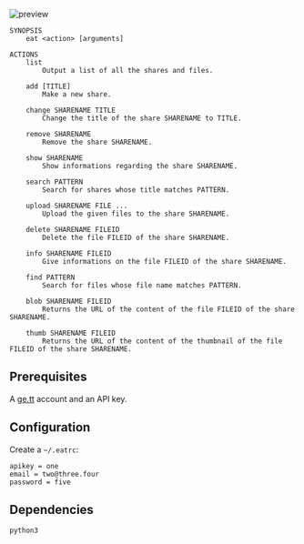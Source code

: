 ![preview](http://f.cl.ly/items/1h430t3Y1u1t0h352l2O/eat_logo.jpg)

    SYNOPSIS
        eat <action> [arguments]

    ACTIONS 
        list
            Output a list of all the shares and files.

        add [TITLE]
            Make a new share.

        change SHARENAME TITLE
            Change the title of the share SHARENAME to TITLE. 

        remove SHARENAME
            Remove the share SHARENAME.

        show SHARENAME
            Show informations regarding the share SHARENAME.

        search PATTERN
            Search for shares whose title matches PATTERN.

        upload SHARENAME FILE ...
            Upload the given files to the share SHARENAME.

        delete SHARENAME FILEID
            Delete the file FILEID of the share SHARENAME.

        info SHARENAME FILEID
            Give informations on the file FILEID of the share SHARENAME.

        find PATTERN
            Search for files whose file name matches PATTERN.

        blob SHARENAME FILEID
            Returns the URL of the content of the file FILEID of the share SHARENAME.

        thumb SHARENAME FILEID
            Returns the URL of the content of the thumbnail of the file FILEID of the share SHARENAME.

## Prerequisites

A [ge.tt](http://ge.tt) account and an API key.

## Configuration

Create a `~/.eatrc`:

    apikey = one
    email = two@three.four
    password = five

## Dependencies

`python3`

